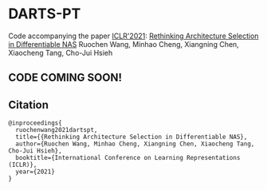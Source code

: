 # DARTS-PT
Code accompanying the paper
[ICLR'2021](https://iclr.cc/): [Rethinking Architecture Selection in Differentiable NAS](https://openreview.net/forum?id=PKubaeJkw3)
Ruochen Wang, Minhao Cheng, Xiangning Chen, Xiaocheng Tang, Cho-Jui Hsieh

## CODE COMING SOON!


## Citation
```
@inproceedings{
  ruochenwang2021dartspt,
  title={{Rethinking Architecture Selection in Differentiable NAS},
  author={Ruochen Wang, Minhao Cheng, Xiangning Chen, Xiaocheng Tang, Cho-Jui Hsieh},
  booktitle={International Conference on Learning Representations (ICLR)},
  year={2021}
}
```